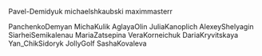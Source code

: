 Pavel-Demidyuk
michaelshkaubski
maximmasterr


PanchenkoDemyan
MichaKulik
AglayaOlin
JuliaKanoplich
AlexeyShelyagin
SiarheiSemikalenau
MariaZatsepina
VeraKorneichuk
DariaKryvitskaya
Yan_ChikSidoryk
JollyGolf
SashaKovaleva
